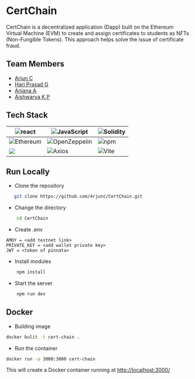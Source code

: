 # CertChain 



CertChain is a decentralized application (Dapp) built on the Ethereum Virtual Machine (EVM) to create and assign certificates to students as NFTs (Non-Fungible Tokens). This approach helps solve the issue of certificate fraud.

## Team Members
- [Arjun C](https://github.com/4rjunc)
- [Hari Prasad G](https://github.com/HARI-G-YADHAV)
- [Anjana A](https://github.com/Anjana2002)
- [Aishwarya K P](https://github.com/aishwaryaaishus001)




## Tech Stack
|![react](https://img.shields.io/badge/React-20232A?style=for-the-badge&logo=react&logoColor=61DAFB)  | ![JavaScript](https://img.shields.io/badge/JavaScript-323330?style=for-the-badge&logo=javascript&logoColor=F7DF1E)| ![Solidity](https://img.shields.io/badge/Solidity-e6e6e6?style=for-the-badge&logo=solidity&logoColor=black)| 
|--|--|--|
![Ethereum](https://img.shields.io/badge/Ethereum-3C3C3D?style=for-the-badge&logo=Ethereum&logoColor=white)| ![OpenZeppelin](https://img.shields.io/badge/OpenZeppelin-4E5EE4?logo=OpenZeppelin&logoColor=fff&style=for-the-badge) | ![npm](https://img.shields.io/badge/npm-CB3837?style=for-the-badge&logo=npm&logoColor=white)  | 
![](https://img.shields.io/badge/Docker-2CA5E0?style=for-the-badge&logo=docker&logoColor=white) | ![Axios](https://img.shields.io/badge/axios-671ddf?&style=for-the-badge&logo=axios&logoColor=white) | ![Vite](https://img.shields.io/badge/Vite-B73BFE?style=for-the-badge&logo=vite&logoColor=FFD62E) | 




## Run Locally
- Clone the repository
 ```bash
    git clone https://github.com/4rjunc/CertChain.git
 ```

- Change the directory
```bash
    cd CertChain
```
- Create .env
```env
AMOY = <add testnet link>
PRIVATE_KEY = <add wallet private key>
JWT = <token of pinnata>

```
- Install modules
```bash
    npm install
```
- Start the server
```bash
    npm run dev
```

## Docker
- Building image
```bash
docker bulit -t cert-chain .
```
- Run the container
```bash
docker run -p 3000:3000 cert-chain
```
This will create a Docker container running at 
[http://localhost:3000/](http://localhost:3000/)


